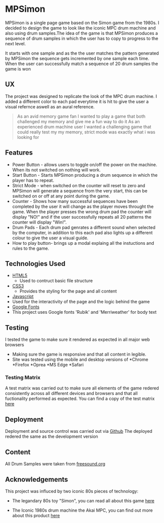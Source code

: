 # MPSimon

MPSimon is a single page game based on the Simon game from the 1980s. I decided
to design the game to look like the iconic MPC drum machine and also using drum 
samples.The idea of the game is that MPSimon produces a sequence of drum samples
in which the user has to copy to progress to the next level.

It starts with one sample and as the the user matches the pattern generated by
MPSimon the sequence gets incremented by one sample each time. When the user can 
successfully match a sequence of 20 drum samples the game is won

## UX
The project was designed to replicate the look of the MPC drum machine. I added 
a different color to each pad everytime it is hit to give the user a visual
refernce aswell as an aural reference. 
> As an avid memory game fan I wanted to play a game that both challenged my
memory and give me a fun way to do it
> As an experienced drum machine user I wanted a challenging game that could 
really test my my memory, strict mode was exactly what i was looking for

## Features 
* Power Button - allows users to toggle on/off the power on the machine. When 
 its not switched on nothing will work.
* Start Button - Starts MPSimon producing a drum sequence in which the player
 has to repeat.
* Strict Mode - when switched on the counter will reset to zero and MPSimon
 will generate a sequence from the very start, this can be switched on or off
 at any point during the game. 
* Counter - Shows how many successful sequences have been completed by the user
 it will change as the player moves throught the game. When the player presses the 
 wrong drum pad the counter will display "NO!" and if the user successfully
 repeats all 20 patterns the counter will display "Win!".
* Drum Pads - Each drum pad genrates a different sound when selected by the 
 computer, in addition to this each pad also lights up a different colour to give 
 the user a visual guide. 
* How to play button- brings up a modal explaing all the instuctions and rules
 to the game. 
 

## Technologies Used
* [HTML5](https://en.wikipedia.org/wiki/HTML5) 
   * Used to contruct basic file structure 
* [CSS3](https://en.wikipedia.org/wiki/Cascading_Style_Sheets) 
   * Provides the styling for the page and all content 
* [Javascript](https://en.wikipedia.org/wiki/JavaScript)
 * Used for the interactivity of the page and the logic behind the game
* [Google Fonts](https://fonts.google.com/)
* This project uses Google fonts 'Rubik' and 'Merriweather' for body text  

## Testing
I tested the game to make sure it rendered as expected in all major web browsers
* Making sure the game is responsive and that all content in legible.
* Site was tested using the mobile and desktop versions of
   *Chrome
   *Firefox
   *Oprea
   *MS Edge
   *Safari

### Testing Matrix
A test matrix was carried out to make sure all elements of the game redered 
consistently across all different devices and browsers and that all fuctionality
performed as expected. You can find a copy of the test matrix [here](https://github.com/Neilfoster/MPSimon/blob/master/docs/MPSimon-testMatrix.xls)

## Deployment
Deployment and source control was carried out via [Github](https://github.com/)
The deployed redered the same as the development version

## Content
All Drum Samples were taken from [freesound.org](https://freesound.org/)



## Acknowledgements
This project was influced by two iconic 80s pieces of technology:

* The legandary 80s toy "Simon", you can read
all about this game [here](https://en.wikipedia.org/wiki/Simon_(game))

* The Iconic 1980s drum machine the Akai MPC, you can find out more about this 
 product [here](https://en.wikipedia.org/wiki/Akai_MPC)